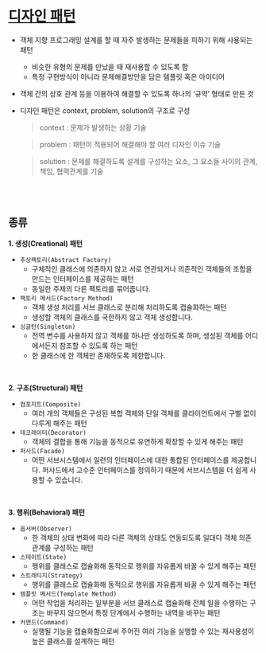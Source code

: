 # [디자인 패턴](https://velog.io/@sicksong/CS%EB%94%94%EC%9E%90%EC%9D%B8-%ED%8C%A8%ED%84%B4)

- 객체 지향 프로그래밍 설계를 할 때 자주 발생하는 문제들을 피하기 위해 사용되는 패턴
    - 비슷한 유형의 문제를 만났을 때 재사용할 수 있도록 함
    - 특정 구현방식이 아니라 문제해결방안을 담은 템플릿 혹은 아이디어
- 객체 간의 상호 관계 등을 이용하여 해결할 수 있도록 하나의 ‘규약’ 형태로 만든 것
- 디자인 패턴은 context, problem, solution의 구조로 구성
    
    > context : 문제가 발생하는 상황 기술
    > 
    
    > problem : 패턴이 적용되어 해결해야 할 여러 디자인 이슈 기술
    > 
    
    > solution : 문제를 해결하도록 설계를 구성하는 요소, 그 요소들 사이의 관계, 책임, 협력관계를 기술
    > 
    
<br>
    
<br>

## 종류

**1. 생성(Creational) 패턴**
- `추상팩토리(Abstract Factory)`
    - 구체적인 클래스에 의존하지 않고 서로 연관되거나 의존적인 객체들의 조합을 만드는 인터페이스를 제공하는 패턴
    - 동일한 주제의 다른 팩토리를 묶어줍니다.
- `팩토리 메서드(Factory Method)`
    - 객체 생성 처리를 서브 클래스로 분리해 처리하도록 캡슐화하는 패턴
    - 생성할 객체의 클래스를 국한하지 않고 객체 생성합니다.
- `싱글턴(Singleton)`
    - 전역 변수를 사용하지 않고 객체를 하나만 생성하도록 하며, 생성된 객체를 어디에서든지 참조할 수 있도록 하는 패턴
    - 한 클래스에 한 객체만 존재하도록 제한합니다.
    
<br>


**2. 구조(Structural) 패턴**
- `컴포지트(Composite)`
    - 여러 개의 객체들은 구성된 복합 객체와 단일 객체를 클라이언트에서 구별 없이 다루게 해주는 패턴
- `데코레이터(Decorator)`
    - 객체의 결합을 통해 기능을 동적으로 유연하게 확장할 수 있게 해주는 패턴
- `퍼사드(Facade)`
    - 어떤 서브시스템에서 일련의 인터페이스에 대한 통합된 인터페이스를 제공합니다. 퍼사드에서 고수준 인터페이스를 정의하기 때문에 서브시스템을 더 쉽게 사용할 수 있습니다.
    
<br>

**3. 행위(Behavioral) 패턴**
- `옵서버(Observer)` 
    - 한 객체의 상태 변화에 따라 다른 객체의 상태도 연동되도록 일대다 객체 의존 관계를 구성하는 패턴
- `스테이트(State)` 
     - 행위를 클래스로 캡슐화해 동적으로 행위를 자유롭게 바꿀 수 있게 해주는 패턴
- `스트래티지(Strategy)` 
    - 행위를 클래스로 캡슐화해 동적으로 행위를 자유롭게 바꿀 수 있게 해주는 패턴
- `템플릿 메서드(Template Method)` 
     - 어떤 작업을 처리하는 일부분을 서브 클래스로 캡슐화해 전체 일을 수행하는 구조는 바꾸지 않으면서 특정 단계에서 수행하는 내역을 바꾸는 패턴
- `커맨드(Command)` 
    - 실행될 기능을 캡슐화함으로써 주어진 여러 기능을 실행할 수 있는 재사용성이 높은 클래스를 설계하는 패턴
